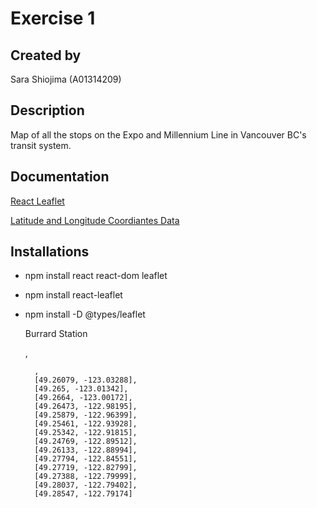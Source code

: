 # Exercise 1

## Created by

Sara Shiojima (A01314209)

## Description

Map of all the stops on the Expo and Millennium Line in Vancouver BC's transit system.

## Documentation

[React Leaflet](https://react-leaflet.js.org/)

[Latitude and Longitude Coordiantes Data](https://mapcarta.com/N5324432723)

## Installations
- npm install react react-dom leaflet
- npm install react-leaflet

- npm install -D @types/leaflet






  <Marker position={} icon={icon}>
            <Popup>
                Burrard Station
           </Popup>
        </Marker>



  ,
       
        ,
        [49.26079, -123.03288],
        [49.265, -123.01342],
        [49.2664, -123.00172],
        [49.26473, -122.98195],
        [49.25879, -122.96399],
        [49.25461, -122.93928],
        [49.25342, -122.91815],
        [49.24769, -122.89512],
        [49.26133, -122.88994],
        [49.27794, -122.84551],
        [49.27719, -122.82799],
        [49.27388, -122.79999],
        [49.28037, -122.79402],
        [49.28547, -122.79174]